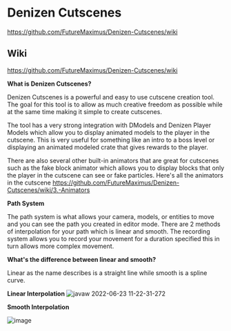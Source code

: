 # Denizen Cutscenes

https://github.com/FutureMaximus/Denizen-Cutscenes/wiki

## Wiki

https://github.com/FutureMaximus/Denizen-Cutscenes/wiki

**What is Denizen Cutscenes?**

Denizen Cutscenes is a powerful and easy to use cutscene creation tool. The goal for this tool is to allow as much creative freedom as possible while at the same time making it simple to create cutscenes.

The tool has a very strong integration with DModels and Denizen Player Models which allow you to display animated models to the player in the cutscene. This is very useful for something like an intro to a boss level or displaying an animated modeled crate that gives rewards to the player.

There are also several other built-in animators that are great for cutscenes such as the fake block animator which allows you to display blocks that only the player in the cutscene can see or fake particles. Here's all the animators in the cutscene https://github.com/FutureMaximus/Denizen-Cutscenes/wiki/3.-Animators

**Path System**

The path system is what allows your camera, models, or entities to move and you can see the path you created in editor mode.
There are 2 methods of interpolation for your path which is linear and smooth. The recording system allows you to record your movement for a duration specified this in turn allows more complex movement.

**What's the difference between linear and smooth?**

Linear as the name describes is a straight line while smooth is a spline curve.

**Linear Interpolation**
![javaw 2022-06-23 11-22-31-272](https://user-images.githubusercontent.com/97306922/175368251-5b9535ba-570a-41ef-9e6f-81ab3fb76967.jpg)


**Smooth Interpolation**

![image](https://user-images.githubusercontent.com/97306922/175367677-dbd03efb-7b43-46e8-8c4d-8640e3a2cb24.png)
